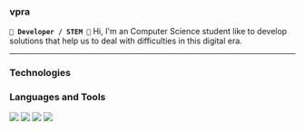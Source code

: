 ### vpra 

**`🌱 Developer / STEM 🔭`**
Hi, I'm an Computer Science student like to develop solutions that help us to deal with difficulties in this digital era.

---

### Technologies


### Languages and Tools
<img src="https://cdn.jsdelivr.net/gh/devicons/devicon/icons/bash/bash-original.svg" />

<img src="https://cdn.jsdelivr.net/gh/devicons/devicon/icons/c/c-original.svg" />
          

<img src="https://cdn.jsdelivr.net/gh/devicons/devicon/icons/cplusplus/cplusplus-original.svg" />



<img src="https://cdn.jsdelivr.net/gh/devicons/devicon/icons/csharp/csharp-original.svg" />
          